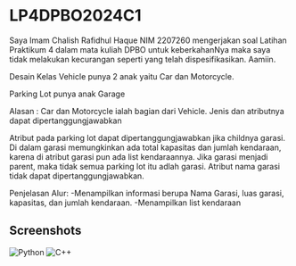 # LP4DPBO2024C1

Saya Imam Chalish Rafidhul Haque NIM 2207260 mengerjakan soal Latihan Praktikum 4 dalam mata kuliah DPBO untuk keberkahanNya maka saya tidak melakukan kecurangan seperti yang telah dispesifikasikan. Aamiin.

Desain Kelas Vehicle punya 2 anak yaitu Car dan Motorcycle. 


Parking Lot punya anak Garage

Alasan : Car dan Motorcycle ialah bagian dari Vehicle. Jenis dan atributnya dapat dipertanggungjawabkan


Atribut pada parking lot dapat dipertanggungjawabkan jika childnya garasi. Di dalam garasi memungkinkan ada total kapasitas dan jumlah kendaraan, karena di atribut garasi pun ada list kendaraannya. Jika garasi menjadi parent, maka tidak semua parking lot itu adlah garasi. Atribut nama garasi tidak dapat dipertanggungjawabkan.


Penjelasan Alur:
-Menampilkan informasi berupa Nama Garasi, luas garasi, kapasitas, dan jumlah kendaraan.
-Menampilkan list kendaraan


## Screenshots

![Python](https://github.com/arulzkash/LP4DPBO2024C1/assets/73780374/3cfb5409-eed6-4e87-8fa4-6536c8bd94af)
![C++](https://github.com/arulzkash/LP4DPBO2024C1/assets/73780374/ab791783-56a0-4711-83c9-ed1959ed847f)


